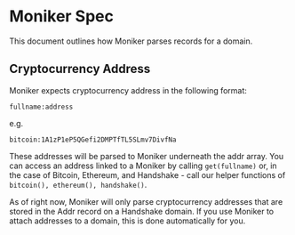 # Moniker Spec

This document outlines how Moniker parses records for a domain.

## Cryptocurrency Address

Moniker expects cryptocurrency address in the following format:

    fullname:address

e.g.

    bitcoin:1A1zP1eP5QGefi2DMPTfTL5SLmv7DivfNa

These addresses will be parsed to Moniker underneath the addr array. You can access
an address linked to a Moniker by calling `get(fullname)` or, in the case of Bitcoin, Ethereum, and
Handshake - call our helper functions of `bitcoin(), ethereum(), handshake()`.

As of right now, Moniker will only parse cryptocurrency addresses that are stored in the Addr
record on a Handshake domain. If you use Moniker to attach addresses to a domain, this is done
automatically for you.


